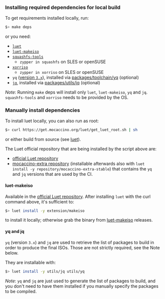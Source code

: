 ### Installing required dependencies for local build

To get requirements installed locally, run:

```bash
$> make deps
```

or you need:

- [`luet`](https://github.com/mudler/luet)
- [`luet-makeiso`](https://github.com/mudler/luet-makeiso)
- [`squashfs-tools`](https://github.com/plougher/squashfs-tools)
  - `zypper in squashfs` on SLES or openSUSE
- [`xorriso`](https://dev.lovelyhq.com/libburnia/web/wiki/Xorriso)
  - `zypper in xorriso` on SLES or openSUSE
- `yq` ([version `3.x`](https://github.com/mikefarah/yq/releases/tag/3.4.1)), installed via [packages/toolchain/yq](https://github.com/rancher-sandbox/cOS-toolkit/tree/master/packages/toolchain/yq) (optional)
- [`jq`](https://stedolan.github.io/jq), installed via [packages/utils/jq](https://github.com/rancher-sandbox/cOS-toolkit/tree/master/packages/utils/jq) (optional)

_Note_: Running `make` deps will install only `luet`, `luet-makeiso`, `yq` and `jq`. `squashfs-tools` and `xorriso` needs to be provided by the OS.

### Manually install dependencies

To install luet locally, you can also run as root:
```bash
$> curl https://get.mocaccino.org/luet/get_luet_root.sh | sh
```
or either build from source (see [luet](https://github.com/mudler/luet)).

The Luet official repository that are being installed by the script above are:
- [official Luet repository](https://github.com/Luet-lab/luet-repo)
- [mocaccino-extra repository](https://github.com/mocaccinoOS/mocaccino-extra) (installable afterwards also with `luet install -y repository/mocaccino-extra-stable`) that contains the `yq` and `jq` versions that are used by the CI. 


#### luet-makeiso

Available in the [official Luet
repository](https://github.com/Luet-lab/luet-repo). After installing
`luet` with the curl command above, it's sufficient to:

```bash
$> luet install -y extension/makeiso
```

to install it locally; otherwise grab the binary from [luet-makeiso](https://github.com/mudler/luet-makeiso) releases.

#### yq and jq
`yq` (version `3.x`) and `jq` are used to retrieve the list of
packages to build in order to produce the final ISOs. Those are not
strictly required, see the Note below. 


They are installable with:

```bash
$> luet install -y utils/jq utils/yq
```

_Note_: `yq` and `jq` are just used to generate the list of packages to build, and you don't need to have them installed if you manually specify the packages to be compiled.
